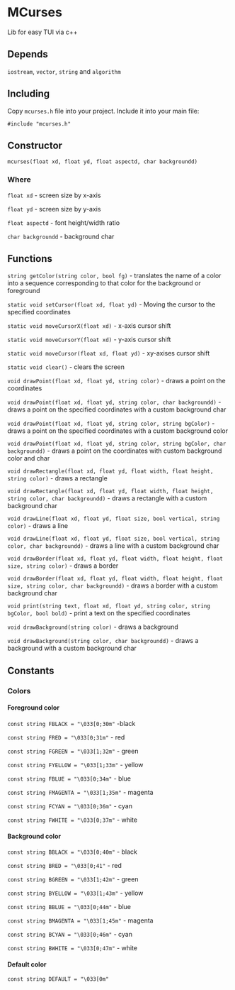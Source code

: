 # MCurses
Lib for easy TUI via c++

## Depends

`iostream`, `vector`, `string` and `algorithm`

## Including
Copy `mcurses.h` file into your project. Include it into your main file:

`#include "mcurses.h"`

## Constructor

`mcurses(float xd, float yd, float aspectd, char backgroundd)` 

### Where 

`float xd` - screen size by x-axis

`float yd` - screen size by y-axis

`float aspectd` - font height/width ratio

`char backgroundd` - background char


## Functions

`string getColor(string color, bool fg)` - translates the name of a color into a sequence corresponding to that color for the background or foreground

`static void setCursor(float xd, float yd)` - Moving the cursor to the specified coordinates

`static void moveCursorX(float xd)` - x-axis cursor shift

`static void moveCursorY(float xd)` - y-axis cursor shift

`static void moveCursor(float xd, float yd)` - xy-axises cursor shift

`static void clear()` - clears the screen

`void drawPoint(float xd, float yd, string color)` - draws a point on the coordinates

`void drawPoint(float xd, float yd, string color, char backgroundd)` - draws a point on the specified coordinates with a custom background char

`void drawPoint(float xd, float yd, string color, string bgColor)` - draws a point on the specified coordinates with a custom background color

`void drawPoint(float xd, float yd, string color, string bgColor, char backgroundd)` - draws a point on the coordinates with custom background color and char

`void drawRectangle(float xd, float yd, float width, float height, string color)` - draws a rectangle

`void drawRectangle(float xd, float yd, float width, float height, string color, char backgroundd)` - draws a rectangle with a custom background char

`void drawLine(float xd, float yd, float size, bool vertical, string color)` - draws a line

`void drawLine(float xd, float yd, float size, bool vertical, string color, char backgroundd)` - draws a line with a custom background char

`void drawBorder(float xd, float yd, float width, float height, float size, string color)` - draws a border

`void drawBorder(float xd, float yd, float width, float height, float size, string color, char backgroundd)` - draws a border with a custom background char

`void print(string text, float xd, float yd, string color, string bgColor, bool bold)` - print a text on the specified coordinates

`void drawBackground(string color)` - draws a background

`void drawBackground(string color, char backgroundd)` - draws a background with a custom background char

## Constants
### Colors
#### Foreground color
`const string FBLACK = "\033[0;30m"` -black

`const string FRED = "\033[0;31m"` - red

`const string FGREEN = "\033[1;32m"` - green

`const string FYELLOW = "\033[1;33m"` - yellow

`const string FBLUE = "\033[0;34m"` - blue

`const string FMAGENTA = "\033[1;35m"` - magenta

`const string FCYAN = "\033[0;36m"` - cyan

`const string FWHITE = "\033[0;37m"` - white

#### Background color 
`const string BBLACK = "\033[0;40m"` - black

`const string BRED = "\033[0;41"` - red

`const string BGREEN = "\033[1;42m"` - green

`const string BYELLOW = "\033[1;43m"` - yellow

`const string BBLUE = "\033[0;44m"` - blue

`const string BMAGENTA = "\033[1;45m"` - magenta

`const string BCYAN = "\033[0;46m"` - cyan

`const string BWHITE = "\033[0;47m"` - white

#### Default color
`const string DEFAULT = "\033[0m"`
